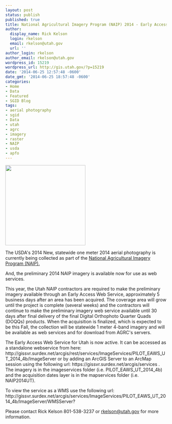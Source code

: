 ```yaml
---
layout: post
status: publish
published: true
title: National Agricultural Imagery Program (NAIP) 2014 - Early Access Web Service
author:
  display_name: Rick Kelson
  login: rkelson
  email: rkelson@utah.gov
  url: ''
author_login: rkelson
author_email: rkelson@utah.gov
wordpress_id: 15219
wordpress_url: http://gis.utah.gov/?p=15219
date: '2014-06-25 12:57:48 -0600'
date_gmt: '2014-06-25 18:57:48 -0600'
categories:
- Home
- Data
- Featured
- SGID Blog
tags:
- aerial photography
- sgid
- Data
- utah
- agrc
- imagery
- raster
- NAIP
- usda
- apfo
---
```

<p><a href="{{ "/downloads/NAIP2014_RGB-CIR.jpg" | prepend: site.baseurl }}"><img src="{{ "/images/NAIP2014_RGB-CIR.jpg" | prepend: site.baseurl }}" alt="" title="PLSSapp" width="250" height="250" class="inline-text-left" /></a></p>
<p>The USDA's 2014 New, statewide one meter 2014 aerial photography is currently being collected as part of the <a href="http://www.fsa.usda.gov/programs-and-services/aerial-photography/imagery-programs/naip-imagery/index" target="_blank">National Agricultural Imagery Program (NAIP).</a> </p>
<p>And, the preliminary 2014 NAIP imagery is available now for use as web services.</p>
<p>This year, the Utah NAIP contractors are required to make the preliminary imagery available through an Early Access Web Service, approximately 5 business days after an area has been acquired. The coverage area will grow until the project is complete (several weeks) and the contractors will continue to make the preliminary imagery web service available until 30 days after final delivery of the final Digital Orthophoto Quarter Quads (DOQQs) products. When the acquisition is finalized, which is expected to be this Fall, the collection will be statewide 1 meter 4-band imagery and will be available as web services and for download from AGRC's servers.</p>
<p>The Early Access Web Service for Utah is now active.  It can be accessed as a standalone webservice from here: http://gissvr.surdex.net/arcgis/rest/services/ImageServices/PILOT_EAWS_UT_2014_4b/ImageServer or by adding an ArcGIS Server to an ArcMap session using the following url: https://gissvr.surdex.net/arcgis/services . The imagery is in the imageservices folder (i.e. PILOT_EAWS_UT_2014_4b) and the acquisition dates layer is in the mapservices folder (i.e. NAIP2014UT).</p>
<p>To view the service as a WMS use the following url: http://gissvr.surdex.net/arcgis/services/ImageServices/PILOT_EAWS_UT_2014_4b/ImageServer/WMSServer?</p>
<p>Please contact Rick Kelson 801-538-3237 or <a href="mailto:rkelson@utah.gov">rkelson@utah.gov</a> for more information.</p>
